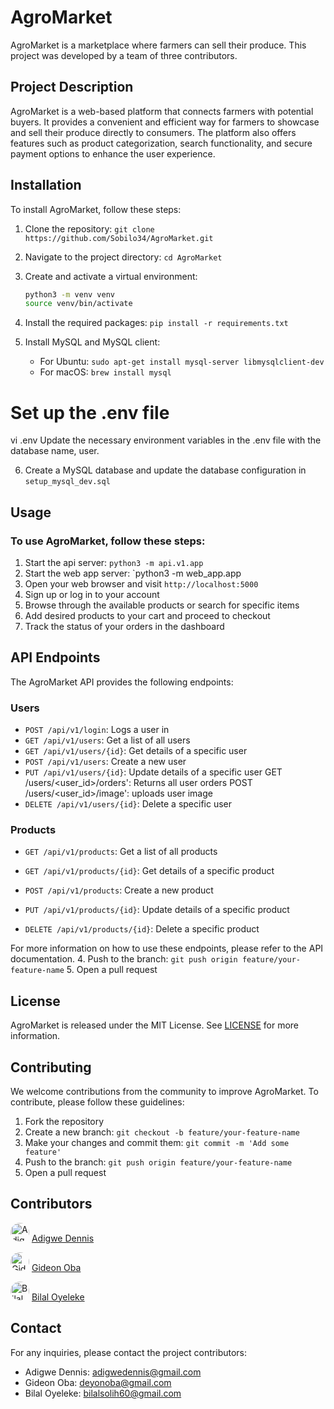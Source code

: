 # AgroMarket
AgroMarket is a marketplace where farmers can sell their produce. This project was developed by a team of three contributors.


## Project Description
AgroMarket is a web-based platform that connects farmers with potential buyers. It provides a convenient and efficient way for farmers to showcase and sell their produce directly to consumers. The platform also offers features such as product categorization, search functionality, and secure payment options to enhance the user experience.

## Installation
To install AgroMarket, follow these steps:
1. Clone the repository: `git clone https://github.com/Sobilo34/AgroMarket.git`
2. Navigate to the project directory: `cd AgroMarket`
3. Create and activate a virtual environment: 

   ```bash
   python3 -m venv venv
   source venv/bin/activate
   ```
4. Install the required packages: `pip install -r requirements.txt`
5. Install MySQL and MySQL client:
   - For Ubuntu: `sudo apt-get install mysql-server libmysqlclient-dev`
   - For macOS: `brew install mysql`

# Set up the .env file
vi .env
Update the necessary environment variables in the .env file with the database name, user.

6. Create a MySQL database and update the database configuration in `setup_mysql_dev.sql`

## Usage
### To use AgroMarket, follow these steps:
1. Start the api server: `python3 -m api.v1.app`
2. Start the web app server: `python3 -m web_app.app
3. Open your web browser and visit `http://localhost:5000`
4. Sign up or log in to your account
5. Browse through the available products or search for specific items
6. Add desired products to your cart and proceed to checkout
7. Track the status of your orders in the dashboard

## API Endpoints
The AgroMarket API provides the following endpoints:


### Users
- `POST /api/v1/login`: Logs a user in
- `GET /api/v1/users`: Get a list of all users
- `GET /api/v1/users/{id}`: Get details of a specific user
- `POST /api/v1/users`: Create a new user
- `PUT /api/v1/users/{id}`: Update details of a specific user
GET /users/<user_id>/orders': Returns all user orders
POST /users/<user_id>/image': uploads user image
- `DELETE /api/v1/users/{id}`: Delete a specific user


### Products
- `GET /api/v1/products`: Get a list of all products

- `GET /api/v1/products/{id}`: Get details of a specific product
- `POST /api/v1/products`: Create a new product
- `PUT /api/v1/products/{id}`: Update details of a specific product
- `DELETE /api/v1/products/{id}`: Delete a specific product

For more information on how to use these endpoints, please refer to the API documentation.
4. Push to the branch: `git push origin feature/your-feature-name`
5. Open a pull request

## License
AgroMarket is released under the MIT License. See [LICENSE](https://github.com/Sobilo34/AgroMarket/blob/main/LICENSE) for more information.

## Contributing
We welcome contributions from the community to improve AgroMarket. To contribute, please follow these guidelines:
1. Fork the repository
2. Create a new branch: `git checkout -b feature/your-feature-name`
3. Make your changes and commit them: `git commit -m 'Add some feature'`
4. Push to the branch: `git push origin feature/your-feature-name`
5. Open a pull request

## Contributors
<img src="https://avatars.githubusercontent.com/u/63774376?v=4" alt="Adigwe Dennis" height="30" width="30" style="border-radius: 50%;">  [Adigwe Dennis](https://github.com/talk2dennis)

<img src="https://avatars.githubusercontent.com/u/99018748?v=4" alt="Gideon Oba" height="30" width="30" style="border-radius: 50%;">  [Gideon Oba](https://github.com/Deyonoba)

<img src="https://avatars.githubusercontent.com/u/122975292?v=4" alt="Bilal Oyeleke" height="30" width="30" style="border-radius: 50%;">  [Bilal Oyeleke](https://github.com/Sobilo34)

## Contact
For any inquiries, please contact the project contributors:
- Adigwe Dennis: adigwedennis@gmail.com
- Gideon Oba: deyonoba@gmail.com
- Bilal Oyeleke: bilalsolih60@gmail.com

